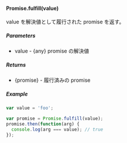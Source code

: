 #### Promise.fulfill(value)
value を解決値として履行された promise を返す。

##### Parameters
* value - {any} promise の解決値

##### Returns
* {promise} - 履行済みの promise

##### Example
```js
var value = 'foo';

var promise = Promise.fulfill(value);
promise.then(function(arg) {
  console.log(arg === value); // true
});
```
